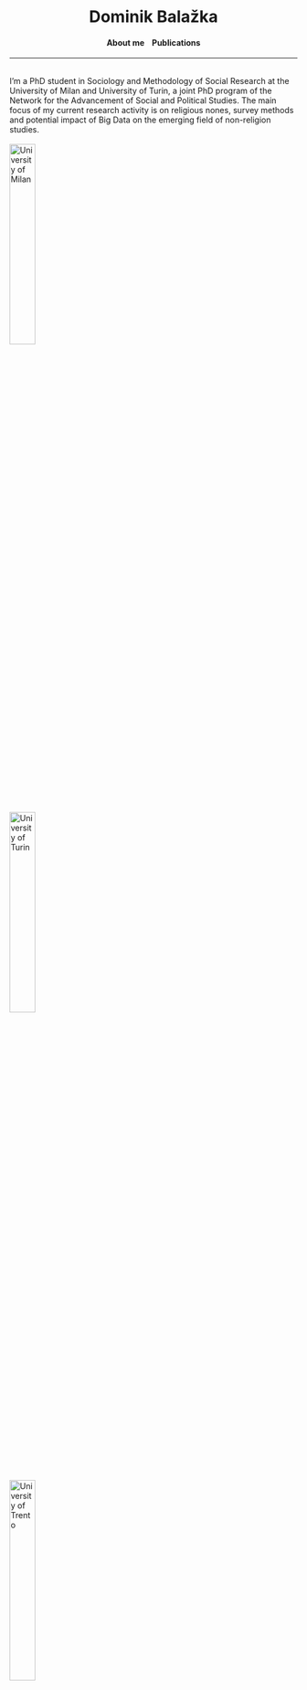 <h1 align="center">Dominik Balažka</h1>
<h4 align="center">About me &nbsp;&nbsp; Publications</h4>
<hr>
<br>
I’m a PhD student in Sociology and Methodology of Social Research at the University of Milan and University of Turin, a joint PhD program of the Network for the Advancement of Social and Political Studies. The main focus of my current research activity is on religious nones, survey methods and potential impact of Big Data on the emerging field of non-religion studies. 
<br>
<br>
<div class="row">
  <div class="column">
    <img src="https://www.unimi.it/sites/default/files/2019-05/LogoFooter_a9f0c3692bf29c71609e5f204522c5d4_0.png" alt="University of Milan" style="width:30%">
  </div>
  <div class="column">
    <img src="https://www.unito.it/sites/all/themes/bsunito/img/logo_new.svg" alt="University of Turin" style="width:30%">
  </div>
  <div class="column">
    <img src="https://www.smartcommunitylab.it/wp-content/uploads/2017/02/unitn-copia.png" alt="University of Trento" style="width:30%">
  </div>
</div>
